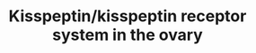 ---
annotations:
- id: PW:0000499
  parent: signaling pathway
  type: Pathway Ontology
  value: nuclear factor kappa B signaling pathway
- id: PW:0000467
  parent: signaling pathway
  type: Pathway Ontology
  value: peptide and protein hormone signaling pathway
- id: PW:0000125
  parent: signaling pathway
  type: Pathway Ontology
  value: G protein mediated signaling pathway
- id: PW:0000567
  parent: signaling pathway
  type: Pathway Ontology
  value: sex steroids signaling pathway
- id: DOID:229
  type: Disease Ontology
  value: female reproductive system disease
- id: PW:0000840
  parent: signaling pathway
  type: Pathway Ontology
  value: protein kinase C (PKC) signaling pathway
- id: DOID:1100
  type: Disease Ontology
  value: ovarian disease
authors:
- MCMJanssen
- Fehrhart
- Egonw
- Eweitz
communities:
- RareDiseases
description: The signalling pathway of the kisspeptin/kisspeptin receptor interaction
  in the ovary, including its effects on follicular development, oocyte maturation,
  ovulation, and steroidogenesis.
last-edited: 2021-11-30
ndex: b8249d0d-8b6f-11eb-9e72-0ac135e8bacf
organisms:
- Homo sapiens
redirect_from:
- /index.php/Pathway:WP4871
- /instance/WP4871
- /instance/WP4871_rr120412
revision: r120412
schema-jsonld:
- '@context': https://schema.org/
  '@id': https://wikipathways.github.io/pathways/WP4871.html
  '@type': Dataset
  creator:
    '@type': Organization
    name: WikiPathways
  description: The signalling pathway of the kisspeptin/kisspeptin receptor interaction
    in the ovary, including its effects on follicular development, oocyte maturation,
    ovulation, and steroidogenesis.
  keywords:
  - AKT1
  - AKT2
  - AMH
  - ARRB1
  - ARRB2
  - BMP15
  - CYP11A1
  - Ca2+
  - DAG
  - FSHR
  - GDF9
  - HRAS
  - HSD3B1
  - IP3
  - KISS1
  - KISS1R
  - KRAS
  - MAP2K1
  - MAP2K2
  - MAPK1
  - MAPK3
  - MMP9
  - NFKB1
  - NKB
  - NRAS
  - PDK1
  - PIK3CA
  - PIK3CB
  - PIK3CD
  - PIK3CG
  - PIP2
  - PIP3
  - PLCB1
  - PLCB2
  - PLCB3
  - PLCB4
  - PRKCA
  - PRKCB
  - PRKCD
  - PRKCE
  - PRKCG
  - PRKCH
  - PRKCQ
  - RAF1
  - STAR
  - progesterone
  license: CC0
  name: Kisspeptin/kisspeptin receptor system in the ovary
seo: CreativeWork
title: Kisspeptin/kisspeptin receptor system in the ovary
wpid: WP4871
---